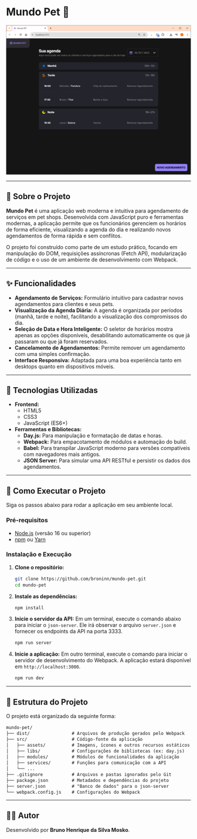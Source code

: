 # Mundo Pet 🐾



![alt text](https://raw.githubusercontent.com/Broninn/mundo-pet/refs/heads/main/Overview.png)

---

## 📖 Sobre o Projeto

**Mundo Pet** é uma aplicação web moderna e intuitiva para agendamento de serviços em pet shops. Desenvolvida com JavaScript puro e ferramentas modernas, a aplicação permite que os funcionários gerenciem os horários de forma eficiente, visualizando a agenda do dia e realizando novos agendamentos de forma rápida e sem conflitos.

O projeto foi construído como parte de um estudo prático, focando em manipulação do DOM, requisições assíncronas (Fetch API), modularização de código e o uso de um ambiente de desenvolvimento com Webpack.

---

## ✨ Funcionalidades

-   **Agendamento de Serviços:** Formulário intuitivo para cadastrar novos agendamentos para clientes e seus pets.
-   **Visualização da Agenda Diária:** A agenda é organizada por períodos (manhã, tarde e noite), facilitando a visualização dos compromissos do dia.
-   **Seleção de Data e Hora Inteligente:** O seletor de horários mostra apenas as opções disponíveis, desabilitando automaticamente os que já passaram ou que já foram reservados.
-   **Cancelamento de Agendamentos:** Permite remover um agendamento com uma simples confirmação.
-   **Interface Responsiva:** Adaptada para uma boa experiência tanto em desktops quanto em dispositivos móveis.

---

## 🚀 Tecnologias Utilizadas

-   **Frontend:**
    -   HTML5
    -   CSS3
    -   JavaScript (ES6+)
-   **Ferramentas e Bibliotecas:**
    -   **Day.js:** Para manipulação e formatação de datas e horas.
    -   **Webpack:** Para empacotamento de módulos e automação do build.
    -   **Babel:** Para transpilar JavaScript moderno para versões compatíveis com navegadores mais antigos.
    -   **JSON Server:** Para simular uma API RESTful e persistir os dados dos agendamentos.

---

## 🏁 Como Executar o Projeto

Siga os passos abaixo para rodar a aplicação em seu ambiente local.

### Pré-requisitos

-   [Node.js](https://nodejs.org/en/) (versão 16 ou superior)
-   [npm](https://www.npmjs.com/) ou [Yarn](https://yarnpkg.com/)

### Instalação e Execução

1.  **Clone o repositório:**
    ```bash
    git clone https://github.com/broninn/mundo-pet.git
    cd mundo-pet
    ```

2.  **Instale as dependências:**
    ```bash
    npm install
    ```

3.  **Inicie o servidor da API:**
    Em um terminal, execute o comando abaixo para iniciar o `json-server`. Ele irá observar o arquivo `server.json` e fornecer os endpoints da API na porta 3333.
    ```bash
    npm run server
    ```

4.  **Inicie a aplicação:**
    Em outro terminal, execute o comando para iniciar o servidor de desenvolvimento do Webpack. A aplicação estará disponível em `http://localhost:3000`.
    ```bash
    npm run dev
    ```

---

## 📂 Estrutura do Projeto

O projeto está organizado da seguinte forma:

```
mundo-pet/
├── dist/                # Arquivos de produção gerados pelo Webpack
├── src/                 # Código-fonte da aplicação
│   ├── assets/          # Imagens, ícones e outros recursos estáticos
│   ├── libs/            # Configurações de bibliotecas (ex: day.js)
│   ├── modules/         # Módulos de funcionalidades da aplicação
│   ├── services/        # Funções para comunicação com a API
│   └── ...
├── .gitignore           # Arquivos e pastas ignorados pelo Git
├── package.json         # Metadados e dependências do projeto
├── server.json          # "Banco de dados" para o json-server
└── webpack.config.js    # Configurações do Webpack
```

---

## 👨‍💻 Autor

Desenvolvido por **Bruno Henrique da Silva Mosko**.
